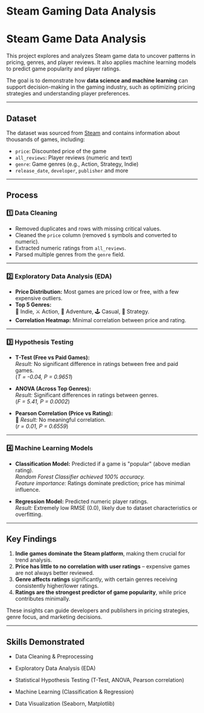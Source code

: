 # Steam Gaming Data Analysis

# Steam Game Data Analysis

This project explores and analyzes Steam game data to uncover patterns in pricing, genres, and player reviews. It also applies machine learning models to predict game popularity and player ratings.  

The goal is to demonstrate how **data science and machine learning** can support decision-making in the gaming industry, such as optimizing pricing strategies and understanding player preferences.

---

## Dataset

The dataset was sourced from [Steam](https://store.steampowered.com/) and contains information about thousands of games, including:  

- `price`: Discounted price of the game  
- `all_reviews`: Player reviews (numeric and text)  
- `genre`: Game genres (e.g., Action, Strategy, Indie)  
- `release_date`, `developer`, `publisher` and more  

---

## Process

### 1️⃣ Data Cleaning
- Removed duplicates and rows with missing critical values.  
- Cleaned the `price` column (removed `$` symbols and converted to numeric).  
- Extracted numeric ratings from `all_reviews`.  
- Parsed multiple genres from the `genre` field.  

---

### 2️⃣ Exploratory Data Analysis (EDA)
- **Price Distribution:** Most games are priced low or free, with a few expensive outliers.  
- **Top 5 Genres:**  
  🎨 Indie, ⚔️ Action, 🧭 Adventure, 🕹️ Casual, 🧠 Strategy.  
- **Correlation Heatmap:** Minimal correlation between price and rating.

---

### 3️⃣ Hypothesis Testing
- **T-Test (Free vs Paid Games):**  
  *Result:* No significant difference in ratings between free and paid games.  
  (*T = -0.04, P = 0.9651*)  

- **ANOVA (Across Top Genres):**  
  *Result:* Significant differences in ratings between genres.  
  (*F = 5.41, P = 0.0002*)  

- **Pearson Correlation (Price vs Rating):**  
  🔗 *Result:* No meaningful correlation.  
  (*r = 0.01, P = 0.6559*)  

---

### 4️⃣ Machine Learning Models
- **Classification Model:** Predicted if a game is "popular" (above median rating).  
  *Random Forest Classifier achieved 100% accuracy.*  
  *Feature importance:* Ratings dominate prediction; price has minimal influence.

- **Regression Model:** Predicted numeric player ratings.  
  *Result:* Extremely low RMSE (0.0), likely due to dataset characteristics or overfitting.  

---

## Key Findings

1. **Indie games dominate the Steam platform**, making them crucial for trend analysis.  
2. **Price has little to no correlation with user ratings** – expensive games are not always better reviewed.  
3. **Genre affects ratings** significantly, with certain genres receiving consistently higher/lower ratings.  
4. **Ratings are the strongest predictor of game popularity**, while price contributes minimally.  

These insights can guide developers and publishers in pricing strategies, genre focus, and marketing decisions.

---

## Skills Demonstrated
- Data Cleaning & Preprocessing

- Exploratory Data Analysis (EDA)

- Statistical Hypothesis Testing (T-Test, ANOVA, Pearson correlation)

- Machine Learning (Classification & Regression)

- Data Visualization (Seaborn, Matplotlib)

